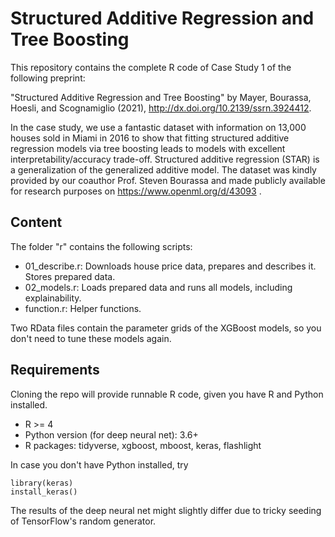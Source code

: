 # Structured Additive Regression and Tree Boosting

This repository contains the complete R code of Case Study 1 of the following preprint:

"Structured Additive Regression and Tree Boosting" by Mayer, Bourassa, Hoesli, and Scognamiglio (2021), 
http://dx.doi.org/10.2139/ssrn.3924412.

In the case study, we use a fantastic dataset with information on 13,000 houses sold in Miami in 2016 to show that fitting structured additive regression models via tree boosting leads to models with excellent interpretability/accuracy trade-off. Structured additive regression (STAR) is a generalization of the generalized additive model.
The dataset was kindly provided by our coauthor Prof. Steven Bourassa and made publicly available for research purposes on https://www.openml.org/d/43093 .

## Content 

The folder "r" contains the following scripts:

- 01_describe.r: Downloads house price data, prepares and describes it. Stores prepared data.
- 02_models.r: Loads prepared data and runs all models, including explainability.
- function.r: Helper functions.

Two RData files contain the parameter grids of the XGBoost models, so you don't need to tune these models again.

## Requirements

Cloning the repo will provide runnable R code, given you have R and Python installed.

- R >= 4
- Python version (for deep neural net): 3.6+
- R packages: tidyverse, xgboost, mboost, keras, flashlight

In case you don't have Python installed, try
```
library(keras)
install_keras()
```
The results of the deep neural net might slightly differ due to tricky seeding of TensorFlow's random generator.
